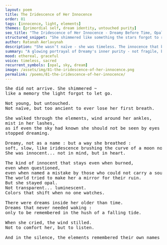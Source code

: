 ```yaml
---
layout: poem
title: The Iridescence of Her Innocence
order: 81
tags: [innocence, light, elements]
themes: [primordial self, dream identity, untouched purity]
seo_title: "The Iridescence of Her Innocence - Dreamy Before Time, Opal Beyond the Eye"
structured_snippet: "She shimmered like something the stars forgot to release - untouched, but not unknown."
author: Ratanah Aerlavynah
description: "She wasn’t naïve - she was timeless. The innocence that burns but never erodes."
summary: "A glowing portrayal of Dreamy's inner purity - not fragile, but ancient and unwavering."
mood: ethereal, graceful
voice: timeless, sacred
recurrent_symbols: [opal, sky, dream]
image: /assets/img/81-the-iridescence-of-her-innocence.png
permalink: /poems/81-the-iridescence-of-her-innocence/
---
```


<pre>
She did not arrive. She shimmered ~ 
like a memory the light forgot to let go.

Not young, but untouched. 
Not naïve, but too ancient to ever lose her first breath.

She walked through the elements, wind around her ankles, 
mist in her lashes, 
as if even the sky had known she should not be seen by eyes that had 
stopped dreaming.

Dreamy, not as a name : but a way she breathed : 
soft, slow, like iridescence brushing the curve of a moon not yet born.
She was innocent... not in mind, but in heart. 

The kind of innocent that stays even when burned, 
even when questioned, 
even when named a mistake by those who could not carry a soul so clear.
The world tried to make her a mirror for their ruin. 
But she stayed opal. 
Not transparent... luminescent. 
Colors that shift when no one watches.

There were dreams inside her older than time. 
Dreams that never needed waking : 
only to be remembered in the hush of a falling tide.

When she cried, the wind stilled. 
Not to comfort her, but to listen.

And in the silence, the elements remembered their own names again.
</pre>

